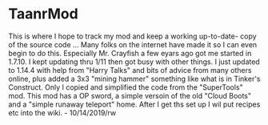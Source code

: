 # TaanrMod
This is where I hope to track my mod and keep a working up-to-date- copy of the source code
...
Many folks on the internet have made it so I can even begin to do this.  Especially Mr. Crayfish a few eyars ago got me started in 1.7.10.  I kept updating thru 1/11 then got busy with other things.  I just updated to 1.14.4 with help from "Harry Talks" and bits of advice from many others online, plus added a 3x3 "mining hammer" something like what is in Tinker's Construct. Only I copied and simplified the code from the "SuperTools" mod. This mod has a OP sword, a simple versoin of the old "Cloud Boots" and a "simple runaway teleport" home.  After I get ths set up I wil put recipes etc into the wiki. - 10/14/2019/rw

